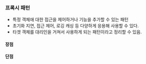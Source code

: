### 프록시 패턴

* 특정 객체애 대한 접근을 제어하거나 기능을 추가할 수 있는 패턴
* 초기화 지연, 접근 제어, 로깅 캐싱 등 다양하게 응용해 사용할 수 있다.
* 타겟 객체를 대리인을 거쳐서 사용하게 되는 패턴이라고 정리할 수 있음.

#### 장점

#### 단점
